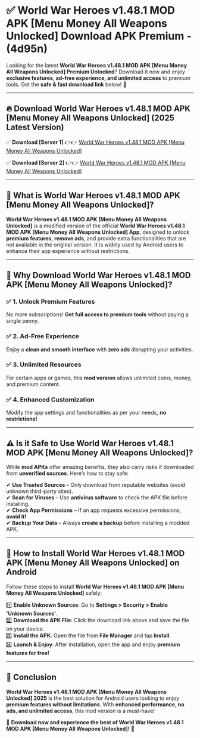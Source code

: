 
# ✅ World War Heroes v1.48.1 MOD APK [Menu Money All Weapons Unlocked] Download APK Premium -  (4d95n) 

Looking for the latest **World War Heroes v1.48.1 MOD APK [Menu Money All Weapons Unlocked] Premium Unlocked**? Download it now and enjoy **exclusive features, ad-free experience, and unlimited access** to premium tools. Get the **safe & fast download link** below! 🚀

---

## 🔥 Download World War Heroes v1.48.1 MOD APK [Menu Money All Weapons Unlocked] (2025 Latest Version)

✅ **Download [Server 1]** 👉👉 [World War Heroes v1.48.1 MOD APK [Menu Money All Weapons Unlocked] ](https://apkcomod.com?title=World_War_Heroes_v1.48.1_MOD_APK_[Menu_Money_All_Weapons_Unlocked])  

✅ **Download [Server 2]** 👉👉 [World War Heroes v1.48.1 MOD APK [Menu Money All Weapons Unlocked] ](https://apkcomod.com?title=World_War_Heroes_v1.48.1_MOD_APK_[Menu_Money_All_Weapons_Unlocked])  


---

## 📌 What is World War Heroes v1.48.1 MOD APK [Menu Money All Weapons Unlocked]?

**World War Heroes v1.48.1 MOD APK [Menu Money All Weapons Unlocked]** is a modified version of the official **World War Heroes v1.48.1 MOD APK [Menu Money All Weapons Unlocked] App**, designed to unlock **premium features**, **remove ads**, and provide extra functionalities that are not available in the original version. It is widely used by Android users to enhance their app experience without restrictions.

---

## 🌟 Why Download World War Heroes v1.48.1 MOD APK [Menu Money All Weapons Unlocked]?

### ✅ 1. Unlock Premium Features
No more subscriptions! **Get full access to premium tools** without paying a single penny.

### ✅ 2. Ad-Free Experience
Enjoy a **clean and smooth interface** with **zero ads** disrupting your activities.

### ✅ 3. Unlimited Resources
For certain apps or games, this **mod version** allows unlimited coins, money, and premium content.

### ✅ 4. Enhanced Customization
Modify the app settings and functionalities as per your needs, **no restrictions!**

---

## ⚠️ Is it Safe to Use World War Heroes v1.48.1 MOD APK [Menu Money All Weapons Unlocked]?

While **mod APKs** offer amazing benefits, they also carry risks if downloaded from **unverified sources**. Here’s how to stay safe:

✔ **Use Trusted Sources** – Only download from reputable websites (avoid unknown third-party sites).  
✔ **Scan for Viruses** – Use **antivirus software** to check the APK file before installing.  
✔ **Check App Permissions** – If an app requests excessive permissions, **avoid it!**  
✔ **Backup Your Data** – Always **create a backup** before installing a modded APK.

---

## 📲 How to Install World War Heroes v1.48.1 MOD APK [Menu Money All Weapons Unlocked] on Android

Follow these steps to install **World War Heroes v1.48.1 MOD APK [Menu Money All Weapons Unlocked]** safely:

1️⃣ **Enable Unknown Sources**: Go to **Settings > Security > Enable 'Unknown Sources'**.  
2️⃣ **Download the APK File**: Click the download link above and save the file on your device.  
3️⃣ **Install the APK**: Open the file from **File Manager** and tap **Install**.  
4️⃣ **Launch & Enjoy**: After installation, open the app and enjoy **premium features for free!**

---

## 🚀 Conclusion

**World War Heroes v1.48.1 MOD APK [Menu Money All Weapons Unlocked] 2025** is the best solution for Android users looking to enjoy **premium features without limitations**. With **enhanced performance, no ads, and unlimited access**, this mod version is a must-have!

🔻 **Download now and experience the best of World War Heroes v1.48.1 MOD APK [Menu Money All Weapons Unlocked]!** 🔻

